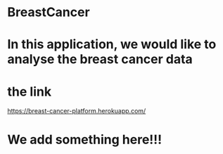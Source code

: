 # BreastCancer
# In this application, we would like to analyse the breast cancer data
# the link
https://breast-cancer-platform.herokuapp.com/

# We add something here!!!